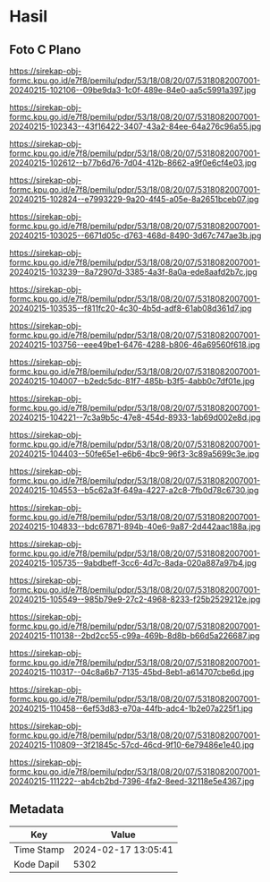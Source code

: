 # Hasil

## Foto C Plano

https://sirekap-obj-formc.kpu.go.id/e7f8/pemilu/pdpr/53/18/08/20/07/5318082007001-20240215-102106--09be9da3-1c0f-489e-84e0-aa5c5991a397.jpg

https://sirekap-obj-formc.kpu.go.id/e7f8/pemilu/pdpr/53/18/08/20/07/5318082007001-20240215-102343--43f16422-3407-43a2-84ee-64a276c96a55.jpg

https://sirekap-obj-formc.kpu.go.id/e7f8/pemilu/pdpr/53/18/08/20/07/5318082007001-20240215-102612--b77b6d76-7d04-412b-8662-a9f0e6cf4e03.jpg

https://sirekap-obj-formc.kpu.go.id/e7f8/pemilu/pdpr/53/18/08/20/07/5318082007001-20240215-102824--e7993229-9a20-4f45-a05e-8a2651bceb07.jpg

https://sirekap-obj-formc.kpu.go.id/e7f8/pemilu/pdpr/53/18/08/20/07/5318082007001-20240215-103025--6671d05c-d763-468d-8490-3d67c747ae3b.jpg

https://sirekap-obj-formc.kpu.go.id/e7f8/pemilu/pdpr/53/18/08/20/07/5318082007001-20240215-103239--8a72907d-3385-4a3f-8a0a-ede8aafd2b7c.jpg

https://sirekap-obj-formc.kpu.go.id/e7f8/pemilu/pdpr/53/18/08/20/07/5318082007001-20240215-103535--f811fc20-4c30-4b5d-adf8-61ab08d361d7.jpg

https://sirekap-obj-formc.kpu.go.id/e7f8/pemilu/pdpr/53/18/08/20/07/5318082007001-20240215-103756--eee49be1-6476-4288-b806-46a69560f618.jpg

https://sirekap-obj-formc.kpu.go.id/e7f8/pemilu/pdpr/53/18/08/20/07/5318082007001-20240215-104007--b2edc5dc-81f7-485b-b3f5-4abb0c7df01e.jpg

https://sirekap-obj-formc.kpu.go.id/e7f8/pemilu/pdpr/53/18/08/20/07/5318082007001-20240215-104221--7c3a9b5c-47e8-454d-8933-1ab69d002e8d.jpg

https://sirekap-obj-formc.kpu.go.id/e7f8/pemilu/pdpr/53/18/08/20/07/5318082007001-20240215-104403--50fe65e1-e6b6-4bc9-96f3-3c89a5699c3e.jpg

https://sirekap-obj-formc.kpu.go.id/e7f8/pemilu/pdpr/53/18/08/20/07/5318082007001-20240215-104553--b5c62a3f-649a-4227-a2c8-7fb0d78c6730.jpg

https://sirekap-obj-formc.kpu.go.id/e7f8/pemilu/pdpr/53/18/08/20/07/5318082007001-20240215-104833--bdc67871-894b-40e6-9a87-2d442aac188a.jpg

https://sirekap-obj-formc.kpu.go.id/e7f8/pemilu/pdpr/53/18/08/20/07/5318082007001-20240215-105735--9abdbeff-3cc6-4d7c-8ada-020a887a97b4.jpg

https://sirekap-obj-formc.kpu.go.id/e7f8/pemilu/pdpr/53/18/08/20/07/5318082007001-20240215-105549--985b79e9-27c2-4968-8233-f25b2529212e.jpg

https://sirekap-obj-formc.kpu.go.id/e7f8/pemilu/pdpr/53/18/08/20/07/5318082007001-20240215-110138--2bd2cc55-c99a-469b-8d8b-b66d5a226687.jpg

https://sirekap-obj-formc.kpu.go.id/e7f8/pemilu/pdpr/53/18/08/20/07/5318082007001-20240215-110317--04c8a6b7-7135-45bd-8eb1-a614707cbe6d.jpg

https://sirekap-obj-formc.kpu.go.id/e7f8/pemilu/pdpr/53/18/08/20/07/5318082007001-20240215-110458--6ef53d83-e70a-44fb-adc4-1b2e07a225f1.jpg

https://sirekap-obj-formc.kpu.go.id/e7f8/pemilu/pdpr/53/18/08/20/07/5318082007001-20240215-110809--3f21845c-57cd-46cd-9f10-6e79486e1e40.jpg

https://sirekap-obj-formc.kpu.go.id/e7f8/pemilu/pdpr/53/18/08/20/07/5318082007001-20240215-111222--ab4cb2bd-7396-4fa2-8eed-32118e5e4367.jpg


## Metadata

| Key        | Value               |
| ---------- | ------------------- |
| Time Stamp | 2024-02-17 13:05:41 |
| Kode Dapil | 5302                |



